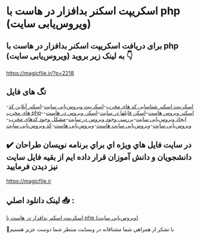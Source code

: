 # اسکریپت اسکنر بدافزار در هاست با php (ویروس‌یابی سایت)

## برای دریافت اسکریپت اسکنر بدافزار در هاست با php (ویروس‌یابی سایت) به لینک زیر بروید 👇

https://magicfile.ir/?p=2218

## تگ های فایل

-[اسکریپت اسکنر شناسایی کد های مخرب](https://magicfile.ir/product/%d8%a7%d8%b3%da%a9%d8%b1%db%8c%d9%be%d8%aa-%d8%a7%d8%b3%da%a9%d9%86%d8%b1-%d8%a8%d8%af%d8%a7%d9%81%d8%b2%d8%a7%d8%b1-%d8%af%d8%b1-%d9%87%d8%a7%d8%b3%d8%aa-%d8%a8%d8%a7-php/)-[اسکریپت ویروس‌یابی سایت](https://magicfile.ir/product/%d8%a7%d8%b3%da%a9%d8%b1%db%8c%d9%be%d8%aa-%d8%a7%d8%b3%da%a9%d9%86%d8%b1-%d8%a8%d8%af%d8%a7%d9%81%d8%b2%d8%a7%d8%b1-%d8%af%d8%b1-%d9%87%d8%a7%d8%b3%d8%aa-%d8%a8%d8%a7-php/)-[اسکنر آنلاین کد های مخرب php](https://magicfile.ir/product/%d8%a7%d8%b3%da%a9%d8%b1%db%8c%d9%be%d8%aa-%d8%a7%d8%b3%da%a9%d9%86%d8%b1-%d8%a8%d8%af%d8%a7%d9%81%d8%b2%d8%a7%d8%b1-%d8%af%d8%b1-%d9%87%d8%a7%d8%b3%d8%aa-%d8%a8%d8%a7-php/)-[اسکنر ویروس هاست](https://magicfile.ir/product/%d8%a7%d8%b3%da%a9%d8%b1%db%8c%d9%be%d8%aa-%d8%a7%d8%b3%da%a9%d9%86%d8%b1-%d8%a8%d8%af%d8%a7%d9%81%d8%b2%d8%a7%d8%b1-%d8%af%d8%b1-%d9%87%d8%a7%d8%b3%d8%aa-%d8%a8%d8%a7-php/)-[اسکن فایلها در سایت](https://magicfile.ir/product/%d8%a7%d8%b3%da%a9%d8%b1%db%8c%d9%be%d8%aa-%d8%a7%d8%b3%da%a9%d9%86%d8%b1-%d8%a8%d8%af%d8%a7%d9%81%d8%b2%d8%a7%d8%b1-%d8%af%d8%b1-%d9%87%d8%a7%d8%b3%d8%aa-%d8%a8%d8%a7-php/)-[اسکن ویروس در هاست](https://magicfile.ir/product/%d8%a7%d8%b3%da%a9%d8%b1%db%8c%d9%be%d8%aa-%d8%a7%d8%b3%da%a9%d9%86%d8%b1-%d8%a8%d8%af%d8%a7%d9%81%d8%b2%d8%a7%d8%b1-%d8%af%d8%b1-%d9%87%d8%a7%d8%b3%d8%aa-%d8%a8%d8%a7-php/)-[ایجاد ویروس‌یابی سایت](https://magicfile.ir/product/%d8%a7%d8%b3%da%a9%d8%b1%db%8c%d9%be%d8%aa-%d8%a7%d8%b3%da%a9%d9%86%d8%b1-%d8%a8%d8%af%d8%a7%d9%81%d8%b2%d8%a7%d8%b1-%d8%af%d8%b1-%d9%87%d8%a7%d8%b3%d8%aa-%d8%a8%d8%a7-php/)-[بررسی وجود ویروس در سایت](https://magicfile.ir/product/%d8%a7%d8%b3%da%a9%d8%b1%db%8c%d9%be%d8%aa-%d8%a7%d8%b3%da%a9%d9%86%d8%b1-%d8%a8%d8%af%d8%a7%d9%81%d8%b2%d8%a7%d8%b1-%d8%af%d8%b1-%d9%87%d8%a7%d8%b3%d8%aa-%d8%a8%d8%a7-php/)-[مشکل وجود کدهای مخرب](https://magicfile.ir/product/%d8%a7%d8%b3%da%a9%d8%b1%db%8c%d9%be%d8%aa-%d8%a7%d8%b3%da%a9%d9%86%d8%b1-%d8%a8%d8%af%d8%a7%d9%81%d8%b2%d8%a7%d8%b1-%d8%af%d8%b1-%d9%87%d8%a7%d8%b3%d8%aa-%d8%a8%d8%a7-php/)-[ویروس‌یابی سایت](https://magicfile.ir/product/%d8%a7%d8%b3%da%a9%d8%b1%db%8c%d9%be%d8%aa-%d8%a7%d8%b3%da%a9%d9%86%d8%b1-%d8%a8%d8%af%d8%a7%d9%81%d8%b2%d8%a7%d8%b1-%d8%af%d8%b1-%d9%87%d8%a7%d8%b3%d8%aa-%d8%a8%d8%a7-php/)-[ویروس‌یابی سایت هاست](https://magicfile.ir/product/%d8%a7%d8%b3%da%a9%d8%b1%db%8c%d9%be%d8%aa-%d8%a7%d8%b3%da%a9%d9%86%d8%b1-%d8%a8%d8%af%d8%a7%d9%81%d8%b2%d8%a7%d8%b1-%d8%af%d8%b1-%d9%87%d8%a7%d8%b3%d8%aa-%d8%a8%d8%a7-php/)-[ویروس‌یابی هاست](https://magicfile.ir/product/%d8%a7%d8%b3%da%a9%d8%b1%db%8c%d9%be%d8%aa-%d8%a7%d8%b3%da%a9%d9%86%d8%b1-%d8%a8%d8%af%d8%a7%d9%81%d8%b2%d8%a7%d8%b1-%d8%af%d8%b1-%d9%87%d8%a7%d8%b3%d8%aa-%d8%a8%d8%a7-php/)-[کد ویروس‌یابی سایت](https://magicfile.ir/product/%d8%a7%d8%b3%da%a9%d8%b1%db%8c%d9%be%d8%aa-%d8%a7%d8%b3%da%a9%d9%86%d8%b1-%d8%a8%d8%af%d8%a7%d9%81%d8%b2%d8%a7%d8%b1-%d8%af%d8%b1-%d9%87%d8%a7%d8%b3%d8%aa-%d8%a8%d8%a7-php/)

## ✔️ در سايت فايل هاي ويژه اي براي برنامه نويسان طراحان دانشجويان و دانش آموزان قرار داده ايم از بقيه فايل سايت نيز ديدن فرماييد

https://magicfile.ir


## لينک دانلود اصلي 📥 :

[اسکریپت اسکنر بدافزار در هاست با php (ویروس‌یابی سایت)](https://magicfile.ir/product/%d8%a7%d8%b3%da%a9%d8%b1%db%8c%d9%be%d8%aa-%d8%a7%d8%b3%da%a9%d9%86%d8%b1-%d8%a8%d8%af%d8%a7%d9%81%d8%b2%d8%a7%d8%b1-%d8%af%d8%b1-%d9%87%d8%a7%d8%b3%d8%aa-%d8%a8%d8%a7-php/) 


🙏با تشکر از همراهي شما مشتاقانه در وبسایت منتظر شما دوست عزیز هستیم


